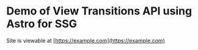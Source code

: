 # Demo of View Transitions API using Astro for SSG

Site is viewable at [https://example.com](https://example.com)
